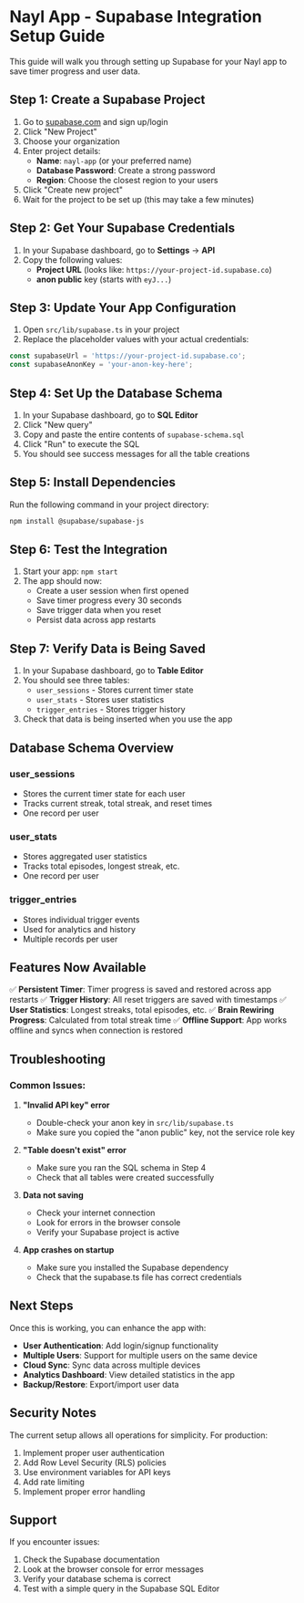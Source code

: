 # Nayl App - Supabase Integration Setup Guide

This guide will walk you through setting up Supabase for your Nayl app to save timer progress and user data.

## Step 1: Create a Supabase Project

1. Go to [supabase.com](https://supabase.com) and sign up/login
2. Click "New Project"
3. Choose your organization
4. Enter project details:
   - **Name**: `nayl-app` (or your preferred name)
   - **Database Password**: Create a strong password
   - **Region**: Choose the closest region to your users
5. Click "Create new project"
6. Wait for the project to be set up (this may take a few minutes)

## Step 2: Get Your Supabase Credentials

1. In your Supabase dashboard, go to **Settings** → **API**
2. Copy the following values:
   - **Project URL** (looks like: `https://your-project-id.supabase.co`)
   - **anon public** key (starts with `eyJ...`)

## Step 3: Update Your App Configuration

1. Open `src/lib/supabase.ts` in your project
2. Replace the placeholder values with your actual credentials:

```typescript
const supabaseUrl = 'https://your-project-id.supabase.co';
const supabaseAnonKey = 'your-anon-key-here';
```

## Step 4: Set Up the Database Schema

1. In your Supabase dashboard, go to **SQL Editor**
2. Click "New query"
3. Copy and paste the entire contents of `supabase-schema.sql`
4. Click "Run" to execute the SQL
5. You should see success messages for all the table creations

## Step 5: Install Dependencies

Run the following command in your project directory:

```bash
npm install @supabase/supabase-js
```

## Step 6: Test the Integration

1. Start your app: `npm start`
2. The app should now:
   - Create a user session when first opened
   - Save timer progress every 30 seconds
   - Save trigger data when you reset
   - Persist data across app restarts

## Step 7: Verify Data is Being Saved

1. In your Supabase dashboard, go to **Table Editor**
2. You should see three tables:
   - `user_sessions` - Stores current timer state
   - `user_stats` - Stores user statistics
   - `trigger_entries` - Stores trigger history
3. Check that data is being inserted when you use the app

## Database Schema Overview

### user_sessions
- Stores the current timer state for each user
- Tracks current streak, total streak, and reset times
- One record per user

### user_stats
- Stores aggregated user statistics
- Tracks total episodes, longest streak, etc.
- One record per user

### trigger_entries
- Stores individual trigger events
- Used for analytics and history
- Multiple records per user

## Features Now Available

✅ **Persistent Timer**: Timer progress is saved and restored across app restarts
✅ **Trigger History**: All reset triggers are saved with timestamps
✅ **User Statistics**: Longest streaks, total episodes, etc.
✅ **Brain Rewiring Progress**: Calculated from total streak time
✅ **Offline Support**: App works offline and syncs when connection is restored

## Troubleshooting

### Common Issues:

1. **"Invalid API key" error**
   - Double-check your anon key in `src/lib/supabase.ts`
   - Make sure you copied the "anon public" key, not the service role key

2. **"Table doesn't exist" error**
   - Make sure you ran the SQL schema in Step 4
   - Check that all tables were created successfully

3. **Data not saving**
   - Check your internet connection
   - Look for errors in the browser console
   - Verify your Supabase project is active

4. **App crashes on startup**
   - Make sure you installed the Supabase dependency
   - Check that the supabase.ts file has correct credentials

## Next Steps

Once this is working, you can enhance the app with:

- **User Authentication**: Add login/signup functionality
- **Multiple Users**: Support for multiple users on the same device
- **Cloud Sync**: Sync data across multiple devices
- **Analytics Dashboard**: View detailed statistics in the app
- **Backup/Restore**: Export/import user data

## Security Notes

The current setup allows all operations for simplicity. For production:

1. Implement proper user authentication
2. Add Row Level Security (RLS) policies
3. Use environment variables for API keys
4. Add rate limiting
5. Implement proper error handling

## Support

If you encounter issues:
1. Check the Supabase documentation
2. Look at the browser console for error messages
3. Verify your database schema is correct
4. Test with a simple query in the Supabase SQL Editor